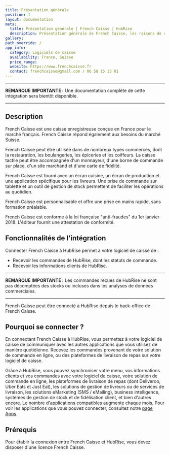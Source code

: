 ```yaml
---
title: Présentation générale
position: 1
layout: documentation
meta:
  title: Présentation générale | French Caisse | HubRise
  description: Présentation générale de French Caisse, les raisons de connecter French Caisse à HubRise et les fonctionnalités de l'intégration avec HubRise.
gallery:
path_override: /
app_info:
  category: Logiciels de caisse
  availability: France, Suisse
  price_range:
  website: https://www.frenchcaisse.fr
  contact: frenchcaisse@gmail.com / 06 58 15 33 81
---
```


---

**REMARQUE IMPORTANTE :** Une documentation complète de cette intégration sera bientôt disponible.

---

## Description

French Caisse est une caisse enregistreuse conçue en France pour le marché français. French Caisse répond également aux besoins du marché Suisse. 

French Caisse peut être utilisée dans de nombreux types commerces, dont la restauration, les boulangeries, les épiceries et les coiffeurs. La caisse tactile peut être accompagnée d'un monnayeur, d'une borne de commande sur place, d'un site marchand et d'une carte de fidélité.

French Caisse est fourni avec un écran cuisine, un écran de production et une application spécifique pour les livreurs. Une prise de commande sur tablette et un outil de gestion de stock permettent de faciliter les opérations au quotidien. 

French Caisse est personnalisable et offre une prise en mains rapide, sans formation préalable.

French Caisse est conforme à la loi française "anti-fraudes" du 1er janvier 2018. L'éditeur fournit une attestation de conformité.

## Fonctionnalités de l'intégration

Connecter French Caisse à HubRise permet à votre logiciel de caisse de :

- Recevoir les commandes de HubRise, dont les statuts de commande.
- Recevoir les informations clients de HubRise. 

---

**REMARQUE IMPORTANTE :** Les commandes reçues de HubRise ne sont pas décomptées des stocks ou incluses dans les analyses de données commerciales.

---

French Caisse peut être connecté à HubRise depuis le back-office de French Caisse.

## Pourquoi se connecter ?

En connectant French Caisse à HubRise, vous permettez à votre logiciel de caisse de communiquer avec les autres applications que vous utilisez de manière quotidienne. Recevez les commandes provenant de votre solution de commande en ligne, ou des plateformes de livraison de repas sur votre logiciel de caisse. 

Grâce à HubRise, vous pouvez synchroniser votre menu, vos informations clients et vos commandes avec votre logiciel de caisse, votre solution de commande en ligne, les plateformes de livraison de repas (dont Deliveroo, Uber Eats et Just Eat), les solutions de gestion de livreurs ou de services de livraison, les solutions eMarketing (SMS / eMailing), business intelligence, systèmes de gestion de stock et de fidélisation client, et bien d'autres encore. Le nombre d'applications compatibles augmente chaque mois. Pour voir les applications que vous pouvez connecter, consultez notre [page Apps](/apps).

## Prérequis

Pour établir la connexion entre French Caisse et HubRise, vous devez disposer d'une licence French Caisse.
